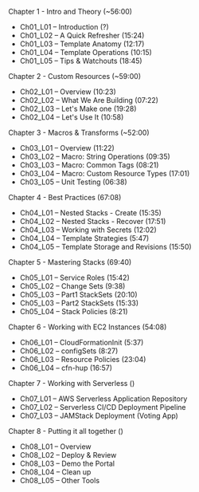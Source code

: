 
Chapter 1 - Intro and Theory (~56:00)
  - Ch01_L01 – Introduction (?)
  - Ch01_L02 – A Quick Refresher (15:24)
  - Ch01_L03 – Template Anatomy (12:17)
  - Ch01_L04 – Template Operations (10:15)
  - Ch01_L05 – Tips & Watchouts (18:45)

Chapter 2 - Custom Resources (~59:00)
  - Ch02_L01 – Overview (10:23)
  - Ch02_L02 – What We Are Building (07:22)
  - Ch02_L03 – Let's Make one (19:28)
  - Ch02_L04 – Let's Use It (10:58)

Chapter 3 - Macros & Transforms (~52:00)
  - Ch03_L01 – Overview (11:22)
  - Ch03_L02 – Macro: String Operations (09:35)
  - Ch03_L03 – Macro: Common Tags (08:21)
  - Ch03_L04 – Macro: Custom Resource Types (17:01)
  - Ch03_L05 – Unit Testing (06:38)

Chapter 4 - Best Practices (67:08)
  - Ch04_L01 – Nested Stacks - Create (15:35)
  - Ch04_L02 – Nested Stacks - Recover (17:51)
  - Ch04_L03 – Working with Secrets (12:02)
  - Ch04_L04 – Template Strategies (5:47)
  - Ch04_L05 – Template Storage and Revisions (15:50)

Chapter 5 - Mastering Stacks (69:40)
  - Ch05_L01 – Service Roles (15:42)
  - Ch05_L02 – Change Sets (9:38)
  - Ch05_L03 – Part1 StackSets (20:10)
  - Ch05_L03 – Part2 StackSets (15:33)
  - Ch05_L04 – Stack Policies (8:21)

Chapter 6 - Working with EC2 Instances (54:08)
  - Ch06_L01 – CloudFormationInit (5:37)
  - Ch06_L02 – configSets (8:27)
  - Ch06_L03 – Resource Policies (23:04)
  - Ch06_L04 – cfn-hup (16:57)

Chapter 7 - Working with Serverless ()
  - Ch07_L01 – AWS Serverless Application Repository
  - Ch07_L02 – Serverless CI/CD Deployment Pipeline
  - Ch07_L03 – JAMStack Deployment (Voting App)

Chapter 8 - Putting it all together ()
  - Ch08_L01 – Overview
  - Ch08_L02 – Deploy & Review
  - Ch08_L03 – Demo the Portal
  - Ch08_L04 – Clean up
  - Ch08_L05 – Other Tools
